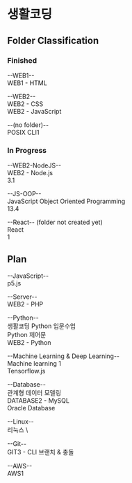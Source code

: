 # 생활코딩 

## Folder Classification

### Finished

--WEB1-- \
WEB1 - HTML

--WEB2-- \
WEB2 - CSS \
WEB2 - JavaScript

--(no folder)-- \
POSIX CLI1


### In Progress

--WEB2-NodeJS-- \
WEB2 - Node.js \
3.1

--JS-OOP-- \
JavaScript Object Oriented Programming \
13.4

--React-- (folder not created yet) \
React \
1


## Plan

--JavaScript-- \
p5.js

--Server-- \
WEB2 - PHP

--Python-- \
생활코딩 Python 입문수업 \
Python 제어문 \
WEB2 - Python

--Machine Learning & Deep Learning-- \
Machine learning 1 \
Tensorflow.js

--Database-- \
관계형 데이터 모델링 \
DATABASE2 - MySQL \
Oracle Database

--Linux-- \
리눅스 \

--Git-- \
GIT3 - CLI 브랜치 & 충돌

--AWS-- \
AWS1



